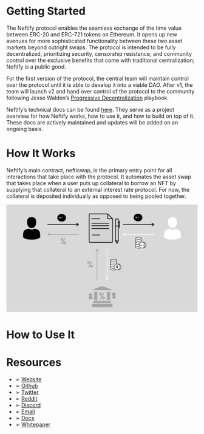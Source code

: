 # Getting Started

The Neftify protocol enables the seamless exchange of the time value between ERC-20 and ERC-721 tokens on Ethereum. It opens up new avenues for more sophisticated functionality between these two asset markets beyond outright swaps. The protocol is intended to be fully decentralized, prioritizing security, censorship resistance, and community control over the exclusive benefits that come with traditional centralization; Neftify is a public good. 

For the first version of the protocol, the central team will maintain control over the protocol until it is able to develop it into a viable DAO. After v1, the team will launch v2 and hand over control of the protocol to the community following Jesse Walden’s [Progressive Decentralization](https://a16z.com/2020/01/09/progressive-decentralization-crypto-product-management/) playbook. 

Neftify’s technical docs can be found [here](https://docs.neftify.com). They serve as a project overview for how Neftify works, how to use it, and how to build on top of it. These docs are actively maintained and updates will be added on an ongoing basis.

# How It Works
Neftify’s main contract, neftiswap, is the primary entry point for all interactions that take place with the protocol. It automates the asset swap that takes place when a user puts up collateral to borrow an NFT by supplying that collateral to an external interest rate protocol. For now, the collateral is deposited individually as opposed to being pooled together.

![ERC20 to ERC721 swap](assets/erc20-erc721.png)



# How to Use It


# Resources

* ➢ [Website](https://neftify.com)
* ➢ [Github](https://github.com/neftify)
* ➢ [Twitter](https://twitter.com/neftify)
* ➢ [Reddit]()
* ➢ [Discord]()
* ➢ [Email]()
* ➢ [Docs](https://docs.neftify.com)
* ➢ [Whitepaper](https://neftify.com/neftify-whitepaper.pdf)
